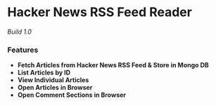 # Hacker News RSS Feed Reader 
_Build 1.0_

### **Features**
* **Fetch Articles from Hacker News RSS Feed & Store in Mongo DB**
* **List Articles by ID**
* **View Individual Articles**
* **Open Articles in Browser**
* **Open Comment Sections in Browser**